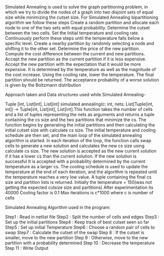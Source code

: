 # 
Simulated Annealing is used to solve the graph partitioning problem, in which we try to divide the nodes of a graph into two disjoint sets of equal size while minimizing the cutset size.
For Simulated Annealing bipartitioning algorithm we follow these steps
Create a random partition and allocate each node to one of the two sets with equal probability.
Determine the cutset between the two cells.
Set the Initial temperature and cooling rate.
Continuously perform these steps until the temperature falls below a specific level.
Create a nearby partition by randomly selecting a node and shifting it to the other set.
Determine the price of the new partition.
Compute the cost difference between the current and new partitions.
Accept the new partition as the current partition if it is less expensive.
Accept the new partition with the expectation that it would be more expensive.
It is determined by the temperature as well as the magnitude of the cost increase.
Using the cooling rate, lower the temperature.
The final partition should be returned.
The acceptance probability of a worse solution is given by the Boltzmann distribution

Approach taken and Data structures used while Simulated Annealing-

Tuple [int, List[int], List[int] simulated annealing(c: int, nets: List[Tuple[int, int]) -> Tuple[int, List[int], List[int].This function takes the number of cells and a list of tuples representing the nets as arguments and returns a tuple containing the cs size and the two partitions that minimize the cs.
The function begins by generating the initial partitions and then calculating the initial cutset size with calculate cs size. The initial temperature and cooling schedule are then set, and the main loop of the simulated annealing algorithm is started.
In each iteration of the loop, the function calls swap cells to generate a new solution and calculates the new cs size using calculate cs size.
The new solution is accepted as the new current solution if it has a lower cs than the current solution. If the new solution is successful 
It is accepted with a probability determined by the current temperature as a larger cs. The cooling schedule is used to update the temperature at the end of each iteration, and the algorithm is repeated until the temperature reaches a very low value. A tuple containing the final cs size and partition lists is returned.
Initially the temperature = 150(was not getting the expected cutsize size and partitions)
After experimentation its 40000
Cooling factor is 0.1
Max iterations is c*1000 where c is number of cells

Simulated Annealing Algorithm used in the program:

Step1	:	Read in netlist file
Step2	:	Split the number of cells and edges
Step3	:	 Set up the initial partitions
Step4	:	 Keep track of best cutset seen so far
Step5	: Set up initial Temperature
Step6	:	 Choose a random pair of cells to swap
Step7	: Calculate the cutset of the swap
Step 8	:	If the cutset is smaller, move to the new partition
Step 9	:	Otherwise, move to the new partition with a probability determined
Step 10 : Decrease the temperature
Step 11 :	Write Output
